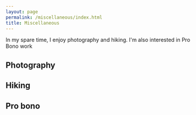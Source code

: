 ```yaml
---
layout: page
permalink: /miscellaneous/index.html
title: Miscellaneous
---
```


In my spare time, I enjoy photography and hiking. I'm also interested in Pro Bono work

## Photography

## Hiking

## Pro bono
